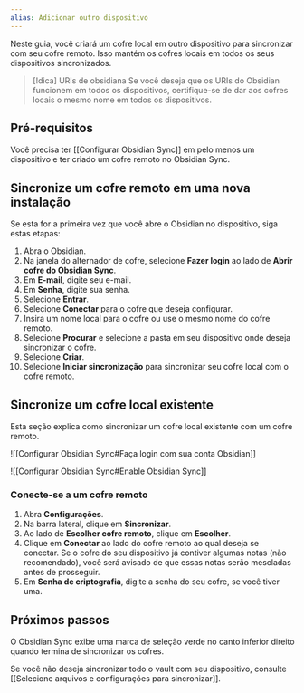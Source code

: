 ```yaml
---
alias: Adicionar outro dispositivo
---
```


Neste guia, você criará um cofre local em outro dispositivo para sincronizar com seu cofre remoto. Isso mantém os cofres locais em todos os seus dispositivos sincronizados.

> [!dica] URIs de obsidiana
> Se você deseja que os URIs do Obsidian funcionem em todos os dispositivos, certifique-se de dar aos cofres locais o mesmo nome em todos os dispositivos.

## Pré-requisitos

Você precisa ter [[Configurar Obsidian Sync]] em pelo menos um dispositivo e ter criado um cofre remoto no Obsidian Sync.

## Sincronize um cofre remoto em uma nova instalação

Se esta for a primeira vez que você abre o Obsidian no dispositivo, siga estas etapas:

1. Abra o Obsidian.
2. Na janela do alternador de cofre, selecione **Fazer login** ao lado de **Abrir cofre do Obsidian Sync**.
3. Em **E-mail**, digite seu e-mail.
4. Em **Senha**, digite sua senha.
5. Selecione **Entrar**.
6. Selecione **Conectar** para o cofre que deseja configurar.
7. Insira um nome local para o cofre ou use o mesmo nome do cofre remoto.
8. Selecione **Procurar** e selecione a pasta em seu dispositivo onde deseja sincronizar o cofre.
9. Selecione **Criar**.
10. Selecione **Iniciar sincronização** para sincronizar seu cofre local com o cofre remoto.

## Sincronize um cofre local existente

Esta seção explica como sincronizar um cofre local existente com um cofre remoto.

![[Configurar Obsidian Sync#Faça login com sua conta Obsidian]]

![[Configurar Obsidian Sync#Enable Obsidian Sync]]

### Conecte-se a um cofre remoto

1. Abra **Configurações**.
2. Na barra lateral, clique em **Sincronizar**.
3. Ao lado de **Escolher cofre remoto**, clique em **Escolher**.
4. Clique em **Conectar** ao lado do cofre remoto ao qual deseja se conectar. Se o cofre do seu dispositivo já contiver algumas notas (não recomendado), você será avisado de que essas notas serão mescladas antes de prosseguir.
5. Em **Senha de criptografia**, digite a senha do seu cofre, se você tiver uma.

## Próximos passos

O Obsidian Sync exibe uma marca de seleção verde no canto inferior direito quando termina de sincronizar os cofres.

Se você não deseja sincronizar todo o vault com seu dispositivo, consulte [[Selecione arquivos e configurações para sincronizar]].